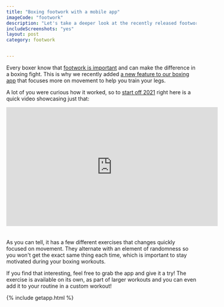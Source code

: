 ```yaml
---
title: "Boxing footwork with a mobile app"
imageCode: "footwork"
description: "Let's take a deeper look at the recently released footwork feature of our iOS boxing app."
includeScreenshots: "yes"
layout: post
category: footwork


---
```


Every boxer know that [footwork is important](/footwork-boxing-app/) and can make the difference in a boxing fight. This is why we recently added [a new feature to our boxing app](/new-footwork-mode-boxing-app/) that focuses more on movement to help you train your legs.

A lot of you were curious how it worked, so to [start off 2021](/start-boxing-in-2021/) right here is a quick video showcasing just that:

<iframe width="560" height="315" src="https://www.youtube.com/embed/nngnBA_5We4" frameborder="0" allow="accelerometer; autoplay; clipboard-write; encrypted-media; gyroscope; picture-in-picture" allowfullscreen style="margin-bottom: 20px;"></iframe>

As you can tell, it has a few different exercises that changes quickly focused on movement. They alternate with an element of randomness so you won't get the exact same thing each time, which is important to stay motivated during your boxing workouts. 

If you find that interesting, feel free to grab the app and give it a try! The exercise is available on its own, as part of larger workouts and you can even add it to your routine in a custom workout!

{% include getapp.html %}
